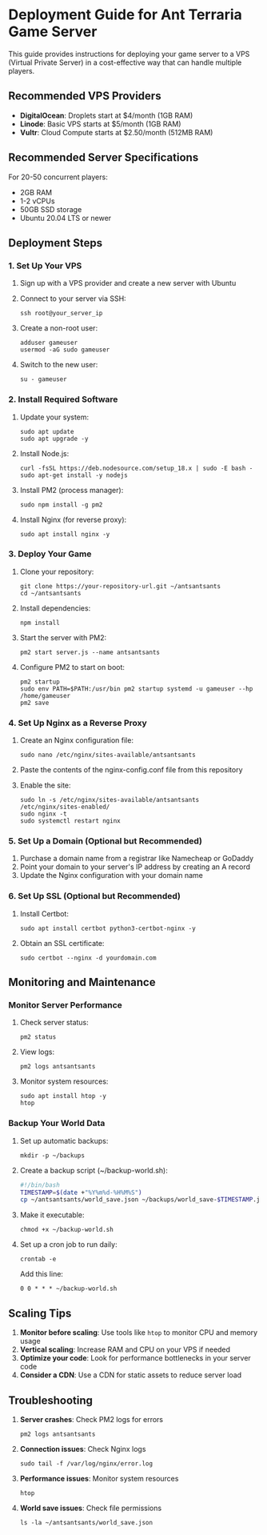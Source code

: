 # Deployment Guide for Ant Terraria Game Server

This guide provides instructions for deploying your game server to a VPS (Virtual Private Server) in a cost-effective way that can handle multiple players.

## Recommended VPS Providers

- **DigitalOcean**: Droplets start at $4/month (1GB RAM)
- **Linode**: Basic VPS starts at $5/month (1GB RAM)
- **Vultr**: Cloud Compute starts at $2.50/month (512MB RAM)

## Recommended Server Specifications

For 20-50 concurrent players:
- 2GB RAM
- 1-2 vCPUs
- 50GB SSD storage
- Ubuntu 20.04 LTS or newer

## Deployment Steps

### 1. Set Up Your VPS

1. Sign up with a VPS provider and create a new server with Ubuntu
2. Connect to your server via SSH:
   ```
   ssh root@your_server_ip
   ```

3. Create a non-root user:
   ```
   adduser gameuser
   usermod -aG sudo gameuser
   ```

4. Switch to the new user:
   ```
   su - gameuser
   ```

### 2. Install Required Software

1. Update your system:
   ```
   sudo apt update
   sudo apt upgrade -y
   ```

2. Install Node.js:
   ```
   curl -fsSL https://deb.nodesource.com/setup_18.x | sudo -E bash -
   sudo apt-get install -y nodejs
   ```

3. Install PM2 (process manager):
   ```
   sudo npm install -g pm2
   ```

4. Install Nginx (for reverse proxy):
   ```
   sudo apt install nginx -y
   ```

### 3. Deploy Your Game

1. Clone your repository:
   ```
   git clone https://your-repository-url.git ~/antsantsants
   cd ~/antsantsants
   ```

2. Install dependencies:
   ```
   npm install
   ```

3. Start the server with PM2:
   ```
   pm2 start server.js --name antsantsants
   ```

4. Configure PM2 to start on boot:
   ```
   pm2 startup
   sudo env PATH=$PATH:/usr/bin pm2 startup systemd -u gameuser --hp /home/gameuser
   pm2 save
   ```

### 4. Set Up Nginx as a Reverse Proxy

1. Create an Nginx configuration file:
   ```
   sudo nano /etc/nginx/sites-available/antsantsants
   ```

2. Paste the contents of the nginx-config.conf file from this repository

3. Enable the site:
   ```
   sudo ln -s /etc/nginx/sites-available/antsantsants /etc/nginx/sites-enabled/
   sudo nginx -t
   sudo systemctl restart nginx
   ```

### 5. Set Up a Domain (Optional but Recommended)

1. Purchase a domain name from a registrar like Namecheap or GoDaddy
2. Point your domain to your server's IP address by creating an A record
3. Update the Nginx configuration with your domain name

### 6. Set Up SSL (Optional but Recommended)

1. Install Certbot:
   ```
   sudo apt install certbot python3-certbot-nginx -y
   ```

2. Obtain an SSL certificate:
   ```
   sudo certbot --nginx -d yourdomain.com
   ```

## Monitoring and Maintenance

### Monitor Server Performance

1. Check server status:
   ```
   pm2 status
   ```

2. View logs:
   ```
   pm2 logs antsantsants
   ```

3. Monitor system resources:
   ```
   sudo apt install htop -y
   htop
   ```

### Backup Your World Data

1. Set up automatic backups:
   ```
   mkdir -p ~/backups
   ```

2. Create a backup script (~/backup-world.sh):
   ```bash
   #!/bin/bash
   TIMESTAMP=$(date +"%Y%m%d-%H%M%S")
   cp ~/antsantsants/world_save.json ~/backups/world_save-$TIMESTAMP.json
   ```

3. Make it executable:
   ```
   chmod +x ~/backup-world.sh
   ```

4. Set up a cron job to run daily:
   ```
   crontab -e
   ```
   Add this line:
   ```
   0 0 * * * ~/backup-world.sh
   ```

## Scaling Tips

1. **Monitor before scaling**: Use tools like `htop` to monitor CPU and memory usage
2. **Vertical scaling**: Increase RAM and CPU on your VPS if needed
3. **Optimize your code**: Look for performance bottlenecks in your server code
4. **Consider a CDN**: Use a CDN for static assets to reduce server load

## Troubleshooting

1. **Server crashes**: Check PM2 logs for errors
   ```
   pm2 logs antsantsants
   ```

2. **Connection issues**: Check Nginx logs
   ```
   sudo tail -f /var/log/nginx/error.log
   ```

3. **Performance issues**: Monitor system resources
   ```
   htop
   ```

4. **World save issues**: Check file permissions
   ```
   ls -la ~/antsantsants/world_save.json
   ``` 